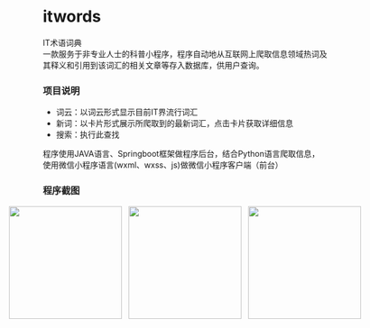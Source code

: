 # itwords
IT术语词典  
一款服务于非专业人士的科普小程序，程序自动地从互联网上爬取信息领域热词及其释义和引用到该词汇的相关文章等存入数据库，供用户查询。  

### 项目说明  

- 词云：以词云形式显示目前IT界流行词汇  
- 新词：以卡片形式展示所爬取到的最新词汇，点击卡片获取详细信息  
- 搜索：执行此查找  

程序使用JAVA语言、Springboot框架做程序后台，结合Python语言爬取信息，使用微信小程序语言(wxml、wxss、js)做微信小程序客户端（前台）  
### 程序截图
<p style="display:flex;flex-direction: row;justify-content:center;"><img style="width:200px" src="http://www.tunan.work:8090/upload/2019/8/QQ%E5%9B%BE%E7%89%8720190830231009-7af6e1b1b127405684a10bb2cf7fe882.png"></img>&nbsp;&nbsp;&nbsp;
<img style="width:200px" src="http://www.tunan.work:8090/upload/2019/8/QQ%E5%9B%BE%E7%89%8720190830231024-8c3c7a6d769c4d188a798f6ecd92e3c6.png"></img>&nbsp;&nbsp;&nbsp;<img style="width:200px" src="http://www.tunan.work:8090/upload/2019/8/QQ%E5%9B%BE%E7%89%8720190830233423-81ceee9db6ce4e45a1e0aa1fe96fbdda.png"></img></p>
